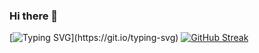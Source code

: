 ### Hi there 👋

<!--
**mgh233/mgh233** is a ✨ _special_ ✨ repository because its `README.md` (this file) appears on your GitHub profile.

Here are some ideas to get you started:

- 🔭 I’m currently working on ...
- 🌱 I’m currently learning ...
- 👯 I’m looking to collaborate on ...
- 🤔 I’m looking for help with ...
- 💬 Ask me about ...
- 📫 How to reach me: ...
- 😄 Pronouns: ...
- ⚡ Fun fact: ...
-->
[![Typing SVG](https://readme-typing-svg.herokuapp.com?font=Fira+Code&size=16&duration=1000&pause=1000&color=F76344&multiline=true&width=800&height=100&lines=%E2%9C%A8This+is+mgh233.;%F0%9F%94%ADI'm+currently+a+junior+student+in+BUPT%2C+Beijing%2C+China.;%F0%9F%8C%B1I'm+now+major+in+Software+Engineering.)](https://git.io/typing-svg)
[![GitHub Streak](https://streak-stats.demolab.com?user=mgh233&theme=highcontrast&border_radius=10&card_width=1000)](https://git.io/streak-stats)
